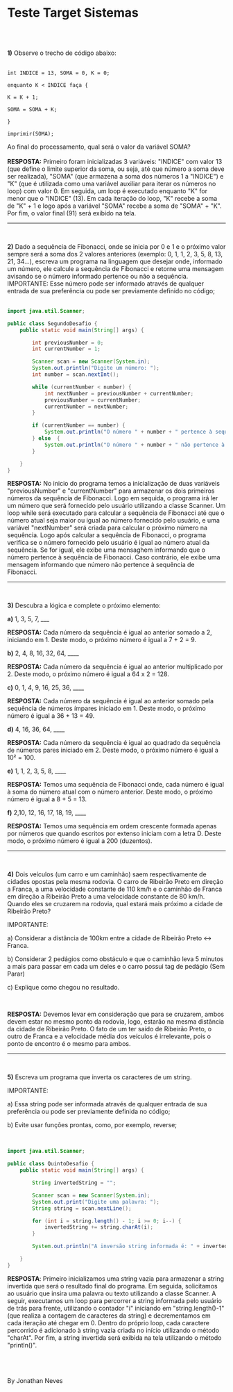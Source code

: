 # Teste Target Sistemas
<br>
<br>

**1)** Observe o trecho de código abaixo:
<br>
<br>

```
int INDICE = 13, SOMA = 0, K = 0;

enquanto K < INDICE faça {

K = K + 1;

SOMA = SOMA + K;

}

imprimir(SOMA);
```

Ao final do processamento, qual será o valor da variável SOMA?
<br>
<br>
**RESPOSTA:** Primeiro foram inicializadas 3 variáveis: "INDICE" com valor 13 (que define o limite superior da soma, ou seja, até que número a soma deve ser realizada), "SOMA" (que armazena a soma dos números 1 a "INDICE") e "K" (que é utilizada como uma variável auxiliar para iterar os números no loop) com valor 0. Em seguida, um loop é executado enquanto "K" for menor que o "INDICE" (13). Em cada iteração do loop, "K" recebe a soma de "K" + 1 e logo após a variável "SOMA" recebe a soma de "SOMA" + "K". Por fim, o valor final (91) será exibido na tela.

---
<br>

**2)** Dado a sequência de Fibonacci, onde se inicia por 0 e 1 e o próximo valor sempre será a soma dos 2 valores anteriores (exemplo: 0, 1, 1, 2, 3, 5, 8, 13, 21, 34...), escreva um programa na linguagem que desejar onde, informado um número, ele calcule a sequência de Fibonacci e retorne uma mensagem avisando se o número informado pertence ou não a sequência.
<br>
IMPORTANTE: Esse número pode ser informado através de qualquer entrada de sua preferência ou pode ser previamente definido no código;
<br>
<br>

```java
import java.util.Scanner;

public class SegundoDesafio {
    public static void main(String[] args) {

        int previousNumber = 0;
        int currentNumber = 1;

        Scanner scan = new Scanner(System.in);
        System.out.println("Digite um número: ");
        int number = scan.nextInt();

        while (currentNumber < number) {
            int nextNumber = previousNumber + currentNumber;
            previousNumber = currentNumber;
            currentNumber = nextNumber;
        }

        if (currentNumber == number) {
            System.out.println("O número " + number + " pertence à sequência de Fibonacci!");
        } else  {
            System.out.println("O número " + number + " não pertence à sequência de Fibonacci!");
        }

    }
}
```

**RESPOSTA:** No inicio do programa temos a inicialização de duas variáveis "previousNumber" e "currentNumber" para armazenar os dois primeiros números da sequência de Fibonacci. Logo em sequida, o programa irá ler um número que será fornecido pelo usuário utilizando a classe Scanner. Um loop while será executado para calcular a sequência de Fibonacci até que o número atual seja maior ou igual ao número fornecido pelo usuário, e uma variável "nextNumber" será criada para calcular o próximo número na sequência. Logo após calcular a sequência de Fibonacci, o programa verifica se o número fornecido pelo usuário é igual ao número atual da sequência. Se for igual, ele exibe uma mensaghem informando que o número pertence à sequência de Fibonacci. Caso contrário, ele exibe uma mensagem informando que número não pertence à sequência de Fibonacci.

---
<br>

**3)** Descubra a lógica e complete o próximo elemento:

**a)** 1, 3, 5, 7, ___

**RESPOSTA:** Cada número da sequência é igual ao anterior somado a 2, iniciando em 1. Deste modo, o próximo número é igual a 7 + 2 = 9.

**b)** 2, 4, 8, 16, 32, 64, ____

**RESPOSTA:** Cada número da sequência é igual ao anterior multiplicado por 2. Deste modo, o próximo número é igual a 64 x 2 = 128.

**c)** 0, 1, 4, 9, 16, 25, 36, ____

**RESPOSTA:** Cada número da sequência é igual ao anterior somado pela sequência de números ímpares iniciado em 1. Deste modo, o próximo número é igual a 36 + 13 = 49.

**d)** 4, 16, 36, 64, ____

**RESPOSTA:** Cada número da sequência é igual ao quadrado da sequência de números pares iniciado em 2. Deste modo, o próximo número é igual a 10² = 100.

**e)** 1, 1, 2, 3, 5, 8, ____

**RESPOSTA:** Temos uma sequência de Fibonacci onde, cada número é igual à soma do número atual com o número anterior. Deste modo, o próximo número é igual a 8 + 5 = 13.

**f)** 2,10, 12, 16, 17, 18, 19, ____

**RESPOSTA:** Temos uma sequência em ordem crescente formada apenas por números que quando escritos por extenso iniciam com a letra D. Deste modo, o próximo número é igual a 200 (duzentos).

---
<br>

**4)** Dois veículos (um carro e um caminhão) saem respectivamente de cidades opostas pela mesma rodovia. O carro de Ribeirão Preto em direção a Franca, a uma velocidade constante de 110 km/h e o caminhão de Franca em direção a Ribeirão Preto a uma velocidade constante de 80 km/h. Quando eles se cruzarem na rodovia, qual estará mais próximo a cidade de Ribeirão Preto?

IMPORTANTE:

a) Considerar a distância de 100km entre a cidade de Ribeirão Preto <-> Franca.

b) Considerar 2 pedágios como obstáculo e que o caminhão leva 5 minutos a mais para passar em cada um deles e o carro possui tag de pedágio (Sem Parar)

c) Explique como chegou no resultado.

<br>

**RESPOSTA:** Devemos levar em consideração que para se cruzarem, ambos devem estar no mesmo ponto da rodovia, logo, estarão na mesma distância da cidade de Ribeirão Preto. O fato de um ter saído de Ribeirão Preto, o outro de Franca e a velocidade média dos veículos é irrelevante, pois o ponto de encontro é o mesmo para ambos.

---
<br>

**5)** Escreva um programa que inverta os caracteres de um string.

IMPORTANTE:

a) Essa string pode ser informada através de qualquer entrada de sua preferência ou pode ser previamente definida no código;

b) Evite usar funções prontas, como, por exemplo, reverse;

<br>

```java
import java.util.Scanner;

public class QuintoDesafio {
    public static void main(String[] args) {

        String invertedString = "";

        Scanner scan = new Scanner(System.in);
        System.out.print("Digite uma palavra: ");
        String string = scan.nextLine();

        for (int i = string.length() - 1; i >= 0; i--) {
            invertedString += string.charAt(i);
        }

        System.out.println("A inversão string informada é: " + invertedString);

    }
}
```

**RESPOSTA**: Primeiro inicializamos uma string vazia para armazenar a string invertida que será o resultado final do programa. Em seguida, solicitamos ao usuário que insira uma palavra ou texto utilizando a classe Scanner. A seguir, executamos um loop para percorrer a string informada pelo usuário de trás para frente, utilizando o contador "i" iniciando em "string.length()-1" (que realiza a contagem de caracteres da string) e decrementamos em cada iteração até chegar em 0. Dentro do próprio loop, cada caractere percorrido é adicionado à string vazia criada no início utilizando o método "charAt". Por fim, a string invertida será exibida na tela utilizando o método "println()".

<br>
<br>
<br>
By Jonathan Neves
